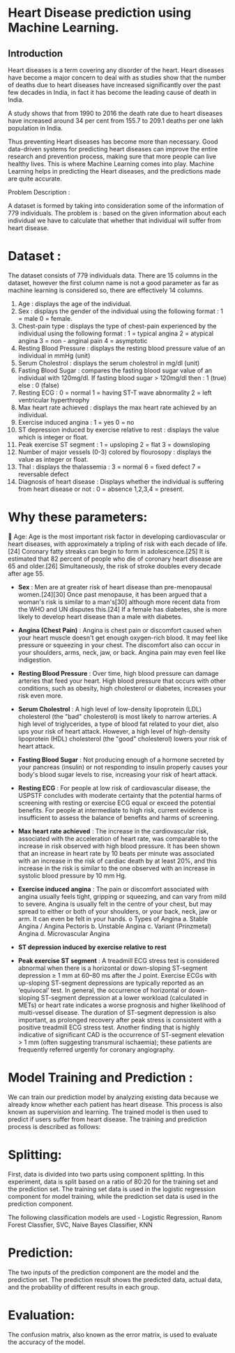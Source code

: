 # Heart Disease prediction using Machine Learning.

## Introduction

Heart diseases is a term covering any disorder of the heart.
Heart diseases have become a major concern to deal with as studies show that the number of deaths due to heart diseases have increased significantly over the past few decades in India, in fact it has become the leading cause of death in India.

A study shows that from 1990 to 2016 the death rate due to heart diseases have increased around 34 per cent from 155.7 to 209.1 deaths per one lakh population in India.

Thus preventing Heart diseases has become more than necessary.
Good data-driven systems for predicting heart diseases can improve the entire research and prevention process, making sure that more people can live healthy lives.
This is where Machine Learning comes into play.
Machine Learning helps in predicting the Heart diseases, and the predictions made are quite accurate.

Problem Description :

A dataset is formed by taking into consideration some of the information of 779 individuals.
The problem is : based on the given information about each individual we have to calculate that whether that individual will suffer from heart disease.

# Dataset :

The dataset consists of 779 individuals data.
There are 15 columns in the dataset, however the first column name is not a good parameter as far as machine learning is considered so, there are effectively 14 columns.

1.	Age : displays the age of the individual.
2.	Sex : displays the gender of the individual using the following   format : 1 = male
          0 = female.
3.	Chest-pain type : displays the type of chest-pain experienced by the individual using the following format :
           1 = typical angina
           2 = atypical angina
           3 = non - anginal pain
           4 = asymptotic
4.	Resting Blood Pressure : displays the resting blood pressure value of an individual in mmHg (unit)
5.	Serum Cholestrol : displays the serum cholestrol in mg/dl (unit)
6.	Fasting Blood Sugar : compares the fasting blood sugar value of an individual with 120mg/dl. 
   If fasting blood sugar > 120mg/dl then : 1  (true)
                                else : 0   (false)
7.	Resting ECG : 
              0 = normal
              1 = having ST-T wave abnormality
              2 = left ventricular hyperthrophy
8.	Max heart rate achieved : displays the max heart rate achieved by an individual.
9.	Exercise induced angina : 
              1 = yes
              0 = no
10.	ST depression induced by exercise relative to rest : displays the value which is integer or float.
11.	Peak exercise ST segment : 
              1 = upsloping
              2 = flat
              3 = downsloping
12.	Number of major vessels (0-3) colored by flourosopy : displays the value as integer or float.
13.	Thal : displays the thalassemia : 
              3 = normal
              6 = fixed defect
              7 = reversable defect
14.	Diagnosis of heart disease : Displays whether the individual is suffering from heart disease or not : 
              0 = absence
              1,2,3,4 = present.

# Why these parameters:
	Age: 
Age is the most important risk factor in developing cardiovascular or heart diseases, with approximately a tripling of risk with each decade of life.[24] Coronary fatty streaks can begin to form in adolescence.[25] It is estimated that 82 percent of people who die of coronary heart disease are 65 and older.[26] Simultaneously, the risk of stroke doubles every decade after age 55.

-	**Sex** : 
Men are at greater risk of heart disease than pre-menopausal women.[24][30] Once past menopause, it has been argued that a woman's risk is similar to a man's[30] although more recent data from the WHO and UN disputes this.[24] If a female has diabetes, she is more likely to develop heart disease than a male with diabetes.

-	**Angina (Chest Pain)** :
Angina is chest pain or discomfort caused when your heart muscle doesn't get enough oxygen-rich blood. It may feel like pressure or squeezing in your chest. The discomfort also can occur in your shoulders, arms, neck, jaw, or back. Angina pain may even feel like indigestion.

-	**Resting Blood Pressure** :
Over time, high blood pressure can damage arteries that feed your heart. High blood pressure that occurs with other conditions, such as obesity, high cholesterol or diabetes, increases your risk even more.

-	__Serum Cholestrol__ : 
A high level of low-density lipoprotein (LDL) cholesterol (the "bad" cholesterol) is most likely to narrow arteries. A high level of triglycerides, a type of blood fat related to your diet, also ups your risk of heart attack. However, a high level of high-density lipoprotein (HDL) cholesterol (the "good" cholesterol) lowers your risk of heart attack.

-	**Fasting Blood Sugar** :
Not producing enough of a hormone secreted by your pancreas (insulin) or not responding to insulin properly causes your body's blood sugar levels to rise, increasing your risk of heart attack.

-	**Resting ECG** :
For people at low risk of cardiovascular disease, the USPSTF concludes with moderate certainty that the potential harms of screening with resting or exercise ECG equal or exceed the potential benefits. For people at intermediate to high risk, current evidence is insufficient to assess the balance of benefits and harms of screening.

-	__Max heart rate achieved__ :
The increase in the cardiovascular risk, associated with the acceleration of heart rate, was comparable to the increase in risk observed with high blood pressure. It has been shown that an increase in heart rate by 10 beats per minute was associated with an increase in the risk of cardiac death by at least 20%, and this increase in the risk is similar to the one observed with an increase in systolic blood pressure by 10 mm Hg.

-	__Exercise induced angina__ :
The pain or discomfort associated with angina usually feels tight, gripping or squeezing, and can vary from mild to severe. Angina is usually felt in the centre of your chest, but may spread to either or both of your shoulders, or your back, neck, jaw or arm. It can even be felt in your hands.
o			Types of Angina
a.	Stable Angina / Angina Pectoris
b.	Unstable Angina
c.	Variant (Prinzmetal) Angina
d.	Microvascular Angina

-	**ST depression induced by exercise relative to rest** 

-	**Peak exercise ST segment** :
A treadmill ECG stress test is considered abnormal when there is a horizontal or down-sloping ST-segment depression ≥ 1 mm at 60–80 ms after the J point. Exercise ECGs with up-sloping ST-segment depressions are typically reported as an ‘equivocal’ test. In general, the occurrence of horizontal or down-sloping ST-segment depression at a lower workload (calculated in METs) or heart rate indicates a worse prognosis and higher likelihood of multi-vessel disease. The duration of ST-segment depression is also important, as prolonged recovery after peak stress is consistent with a positive treadmill ECG stress test. Another finding that is highly indicative of significant CAD is the occurrence of ST-segment elevation > 1 mm (often suggesting transmural ischaemia); these patients are frequently referred urgently for coronary angiography.


# Model Training and Prediction : 
We can train our prediction model by analyzing existing data because we already know whether each patient has heart disease. This process is also known as supervision and learning. The trained model is then used to predict if users suffer from heart disease. The training and prediction process is described as follows:

# Splitting: 
First, data is divided into two parts using component splitting. In this experiment, data is split based on a ratio of 80:20 for the training set and the prediction set. The training set data is used in the logistic regression component for model training, while the prediction set data is used in the prediction component.

The following classification models are used - Logistic Regression, Ranom Forest Classfier, SVC, Naive Bayes Classifier, KNN

# Prediction:
The two inputs of the prediction component are the model and the prediction set. The prediction result shows the predicted data, actual data, and the probability of different results in each group.

# Evaluation: 
The confusion matrix, also known as the error matrix, is used to evaluate the accuracy of the model.
